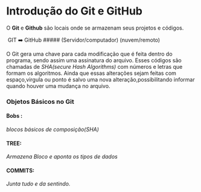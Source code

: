 # Introdução do Git e GitHub



   O **Git** e **Github** são locais onde se armazenam seus projetos e códigos.



​                            GIT                                        :arrow_right:                            GitHub
        #####                  (Servidor/computador)                                         (nuvem/remoto)



O Git gera uma chave para cada modificação que é feita dentro do programa, sendo assim uma assinatura do arquivo. Esses códigos são chamadas de *SHA(secure Hash Algorithms)* com números e letras  que formam os algoritmos. 
Ainda que essas alterações sejam feitas com espaço,virgula ou ponto é salvo uma nova alteração,possibilitando informar quando houver uma mudança no arquivo.



### Objetos Básicos no Git 



#### Bobs : 

*blocos básicos de composição(SHA)*

#### TREE:

*Armazena Bloco e aponta os tipos de dados*

#### COMMITS: 

*Junta tudo e da sentindo.*













